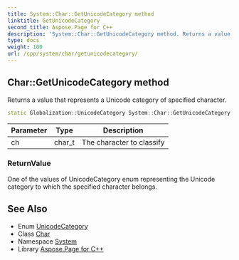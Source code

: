 ```yaml
---
title: System::Char::GetUnicodeCategory method
linktitle: GetUnicodeCategory
second_title: Aspose.Page for C++
description: 'System::Char::GetUnicodeCategory method. Returns a value that represents a Unicode category of specified character in C++.'
type: docs
weight: 100
url: /cpp/system/char/getunicodecategory/
---
```

## Char::GetUnicodeCategory method


Returns a value that represents a Unicode category of specified character.

```cpp
static Globalization::UnicodeCategory System::Char::GetUnicodeCategory(char_t ch)
```


| Parameter | Type | Description |
| --- | --- | --- |
| ch | char_t | The character to classify |

### ReturnValue

One of the values of UnicodeCategory enum representing the Unicode category to which the specified character belongs.

## See Also

* Enum [UnicodeCategory](../../../system.globalization/unicodecategory/)
* Class [Char](../)
* Namespace [System](../../)
* Library [Aspose.Page for C++](../../../)
